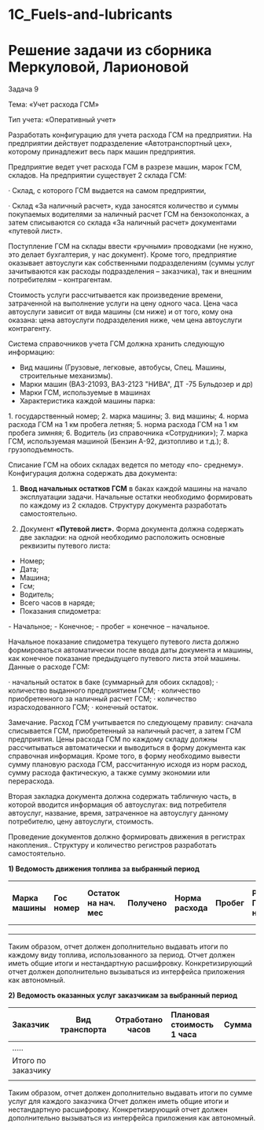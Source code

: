 # 1C_Fuels-and-lubricants
# Решение задачи из сборника Меркуловой, Ларионовой
Задача 9

Тема: «Учет расхода ГСМ»

Тип учета: «Оперативный учет»

Разработать конфигурацию для учета расхода ГСМ на предприятии. На предприятии действует подразделение «Автотранспортный цех», которому принадлежит весь парк машин предприятия.

Предприятие ведет учет расхода ГСМ в разрезе машин, марок ГСМ, складов. На предприятии существует 2 склада ГСМ: 

· Склад, с которого ГСМ выдается на самом предприятии, 

· Склад «За наличный расчет», куда заносятся количество и суммы покупаемых водителями за наличный расчет ГСМ на бензоколонках, а затем списываются со склада «За наличный расчет» документами «путевой лист».

Поступление ГСМ на склады ввести «ручными» проводками (не нужно, это делает бухгалтерия, у нас документ). Кроме того, предприятие оказывает автоуслуги как собственными подразделениям (суммы услуг зачитываются как расходы подразделения – заказчика), так и внешним потребителям – контрагентам.

Стоимость услуги рассчитывается как произведение времени, затраченной на выполнение услуги на цену одного часа. Цена часа автоуслуги зависит от вида машины (см ниже) и от того, кому она оказана: цена автоуслуги подразделения ниже, чем цена автоуслуги контрагенту.

Система справочников учета ГСМ должна хранить следующую информацию: 

- Вид машины (Грузовые, легковые, автобусы, Спец. Машины, строительные механизмы). 
- Марки машин (ВАЗ-21093, ВАЗ-2123 "НИВА", ДТ -75 Бульдозер и др) 
- Марки ГСМ, используемые в машинах 
- Характеристика каждой машины парка:

1\. государственный номер; 
2\. марка машины; 
3\. вид машины; 
4\. норма расхода ГСМ на 1 км пробега летняя; 
5\. норма расхода ГСМ на 1 км пробега зимняя; 
6\. Водитель (из справочника «Сотрудники»); 
7\. марка ГСМ, используемая машиной (Бензин А-92, дизтопливо и т.д.); 
8\. грузоподъемность.

Списание ГСМ на обоих складах ведется по методу «по- среднему». Конфигурация должна содержать два документа:

 1. **Ввод начальных остатков ГСМ** в баках каждой машины на начало эксплуатации задачи. Начальные остатки необходимо формировать по каждому из 2 складов. Структуру документа разработать самостоятельно.

 2. Документ **«Путевой лист».** Форма документа должна содержать две закладки: на одной необходимо расположить основные реквизиты путевого листа:

- Номер; 
- Дата;
- Машина;
- Гсм;
- Водитель;
- Всего часов в наряде; 
- Показания спидометра: 

\-  Начальное;
\-  Конечное;
\- пробег = конечное – начальное.

Начальное показание спидометра текущего путевого листа должно формироваться автоматически после ввода даты документа и машины, как конечное показание предыдущего путевого листа этой машины. Данные о расходе ГСМ: 

· начальный остаток в баке (суммарный для обоих складов);
· количество выданного предприятием ГСМ; 
· количество приобретенного за наличный расчет ГСМ; 
· количество израсходованного ГСМ; 
· конечный остаток.

Замечание. Расход ГСМ учитывается по следующему правилу: сначала списывается ГСМ, приобретенный за наличный расчет, а затем ГСМ предприятия. Цены расхода ГСМ по каждому складу должны рассчитываться автоматически и выводиться в форму документа как справочная информация. Кроме того, в форму необходимо вывести сумму плановую расхода ГСМ, рассчитанную исходя из норм расход, сумму расхода фактическую, а также сумму экономии или перерасхода.

Вторая закладка документа должна содержать табличную часть, в которой вводится информация об автоуслугах: вид потребителя автоуслуг, название, время, затраченное на автоуслугу данному потребителю, цену автоуслуги, стоимость.

Проведение документов должно формировать движения в регистрах накопления.. Структуру и количество регистров разработать самостоятельно.

**1) Ведомость движения топлива за выбранный период**

|Марка машины|Гос номер|Остаток на нач. мес|Получено|Норма расхода|Пробег|Расход По норме|Расход Факт ическ и |Остаток на конец месяца|Экономия(+) Перерасход(-)|
| :- | :- | :- | :- | :- | :- | :- | :- | :- | :- |
|||||||||||
|||||||||||
|||||||||||


Таким образом, отчет должен дополнительно выдавать итоги по каждому виду топлива, использованного за период. Отчет должен иметь общие итоги и нестандартную расшифровку. Конкретизирующий отчет должен дополнительно вызываться из интерфейса приложения как автономный.

**2) Ведомость оказанных услуг заказчикам за выбранный период**

|Заказчик|Вид транспорта|Отработано часов|Плановая стоимость 1 часа|Сумма|
| :- | :-: | :-: | :- | :- |
|…..|||||
|Итого по заказчику|||||
||||||

Таким образом, отчет должен дополнительно выдавать итоги по сумме услуг для каждого заказчика Отчет должен иметь общие итоги и нестандартную расшифровку. Конкретизирующий отчет должен дополнительно вызываться из интерфейса приложения как автономный.
